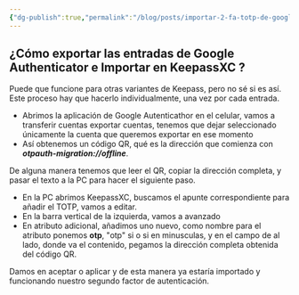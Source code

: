 ```yaml
---
{"dg-publish":true,"permalink":"/blog/posts/importar-2-fa-totp-de-google-authenticator-a-kee-pass-xc/"}
---
```


## ¿Cómo exportar las entradas de Google Authenticator e Importar en KeepassXC ?
Puede que funcione para otras variantes de Keepass, pero no sé si es así.
Este proceso hay que hacerlo individualmente, una vez por cada entrada.
* Abrimos la aplicación de Google Autenticathor en el celular, vamos a transferir cuentas exportar cuentas, tenemos que dejar seleccionado únicamente la cuenta que queremos exportar en ese momento
* Así obtenemos un código QR, qué es la dirección que comienza con ***otpauth\-migration://offline***.

De alguna manera tenemos que leer el QR, copiar la dirección completa, y pasar el texto a la PC para hacer el siguiente paso.
* En la PC abrimos KeepassXC, buscamos el apunte correspondiente para añadir el TOTP, vamos a editar.
* En la barra vertical de la izquierda, vamos a avanzado
* En atributo adicional, añadimos uno nuevo, como nombre para el atributo ponemos **otp**, "otp" si o si en minusculas, y en el campo de al lado, donde va el contenido, pegamos la dirección completa obtenida del código QR.

Damos en aceptar o aplicar y de esta manera ya estaría importado y funcionando nuestro segundo factor de autenticación.
